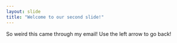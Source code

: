 ```yaml
---
layout: slide
title: "Welcome to our second slide!"
---
```

So weird this came through my email!
Use the left arrow to go back!
